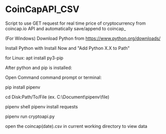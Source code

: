 # CoinCapAPI_CSV
Script to use GET request for real time price of cryptocurrency from coincap.io API and automatically save/append to coincap_



(For Windows)
Download Python from https://www.python.org/downloads/

Install Python with Install Now and "Add Python X.X to Path"

for Linux:
apt install py3-pip


After python and pip is installed:

Open Command command prompt or terminal:

pip install pipenv

cd Disk:Path/To/File (ex. C:\Document\pipenv\file)

pipenv shell
pipenv install requests

pipenv run cryptoapi.py

open the coincap(date).csv in current working directory to view data
